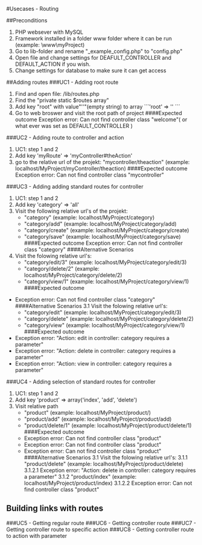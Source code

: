 #Usecases - Routing

##Preconditions
1. PHP websever with MySQL
2. Framework installed in a folder www folder where it can be run (example: \www\myProject)
3. Go to lib-folder and rename "_example_config.php" to "config.php"
4. Open file and change settings for DEAFULT_CONTROLLER and DEFAULT_ACTION if you wish.
5. Change settings for database to make sure it can get access

##Adding routes
###UC1 - Adding root route
1. Find and open file: /lib/routes.php
2. Find the "private static $routes array"
3. Add key "root" with value"''"(empty string) to array ```'root' => '' ´´´
4. Go to web broswer and visit the root path of project
####Expected outcome
Exception error: Can not find controller class "welcome"( or what ever was set as DEFAULT_CONTROLLER )

###UC2 - Adding route to controller and action
1. UC1: step 1 and 2
2. Add key 'myRoute' => 'myController#theAction'
3. go to the relative url of the projekt: "mycontroller/theaction" (example: localhost/MyProject/myController/theaction)
####Expected outcome
Exception error: Can not find controller class "mycontroller"

###UC3 - Adding adding standard routes for controller
1. UC1: step 1 and 2
2. Add key 'category' => 'all'
3. Visit the following relative url's of the projekt:
	* "category" (example: localhost/MyProject/category)
	* "category/add" (example: localhost/MyProject/category/add)
	* "category/create" (example: localhost/MyProject/category/create)
	* "category/save" (example: localhost/MyProject/category/save)
####Expected outcome
Exception error: Can not find controller class "category"
####Alternative Scenarios
3. Visit the folowing relative url's:
	* "category/edit/3"  (example: localhost/MyProject/category/edit/3)
	* "category/delete/2" (example: localhost/MyProject/category/delete/2)
	* "category/view/1" (example: localhost/MyProject/category/view/1)
####Expected outcome
* Exception error: Can not find controller class "category"
####Alternative Scenarios
3.1 Visit the folowing relative url's:
	* "category/edit"  (example: localhost/MyProject/category/edit/3)
	* "category/delete" (example: localhost/MyProject/category/delete/2)
	* "category/view" (example: localhost/MyProject/category/view/1)
####Expected outcome
* Exception error: "Action: edit in controller: category requires a parameter"
* Exception error: "Action: delete in controller: category requires a parameter"
* Exception error: "Action: view in controller: category requires a parameter"

###UC4 - Adding selection of standard routes for controller 
1. UC1: step 1 and 2
2. Add key 'product' => array('index', 'add', 'delete')
3. Visit relative path
	* "product" (example: localhost/MyProject/product/)
	* "product/add" (example: localhost/MyProject/product/add)
	* "product/delete/1" (example: localhost/MyProject/product/delete/1)
####Expected outcome
	* Exception error: Can not find controller class "product"
	* Exception error: Can not find controller class "product"
	* Exception error: Can not find controller class "product"
####Alternative Scenarios
3.1 Visit the folowing relative url's:
	3.1.1 "product/delete" (example: localhost/MyProject/product/delete)
		3.1.2.1 Exception error: "Action: delete in controller: category requires a parameter"
	3.1.2 "product/index" (example: localhost/MyProject/product/index)
		3.1.2.2 Exception error: Can not find controller class "product"

## Building links with routes
###UC5 - Getting regular route
###UC6 - Getting controller route
###UC7 - Getting controller route to specific action
###UC8 - Getting controller route to action with parameter 